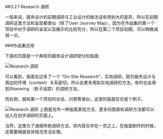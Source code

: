 ##3.2.1 Research 调研

一般来说，服务设计的前期调研与工业设计的做法没有特别大的差异，所以在初期调研这里方法和呈现都类似（除了User Journey Map），因为在作品集的第一个项目中对于调研的呈现以及展示的比较充分，所以在第二个项目初期，可以稍微减弱一点。



###作品集应用

下面的页面是一个典型的服务设计调研部分的版面:  

![Research 调研](http://kitpic.makebi.net/id/ued/id-28.jpg)

可以看到，版面左边多了一个 “On-Site Research”，实地调研。因为服务设计与周边的环境（context）关系密切，所以会更多用到实地调研的方法。有时也会用到Shaowing （影子追踪）的调研方法。

而右侧，就和第一个项目的访谈、问卷等类似，这里的版面仅仅是个例子。

![Research 调研](http://kitpic.makebi.net/id/ued/id-29.jpg)
上图是另外一种版面表现方法，更多的图表和调研方法都可以加入在初步调研的页面上。


当然，这里为了减弱传统调研方法，将内容合并在一页之上，在版面制作的时候，还需要根据具体情况灵活处理。
